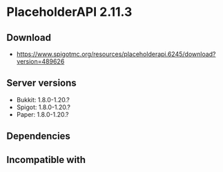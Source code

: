 # PlaceholderAPI 2.11.3

## Download
- https://www.spigotmc.org/resources/placeholderapi.6245/download?version=489626

## Server versions
- Bukkit: 1.8.0-1.20.?
- Spigot: 1.8.0-1.20.?
- Paper: 1.8.0-1.20.?

## Dependencies

## Incompatible with